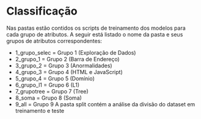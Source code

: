# Classificação

Nas pastas estão contidos os scripts de treinamento dos modelos para cada grupo de atributos. A seguir está listado o nome da pasta e seus grupos de atributos correspondentes:
* 1_grupo_selec = Grupo 1 (Exploração de Dados) 
* 2_grupo_1 = Grupo 2 (Barra de Endereço)
* 3_grupo_2 = Grupo 3 (Anormalidades)
* 4_grupo_3 = Grupo 4 (HTML e JavaScript)
* 5_grupo_4 = Grupo 5 (Domínio)
* 6_grupo_l1 = Grupo 6 (L1)
* 7_grupotree = Grupo 7 (Tree)
* 8_soma = Grupo 8 (Soma)
* 9_all = Grupo 9
A pasta split contém a análise da divisão do dataset em treinamento e teste
